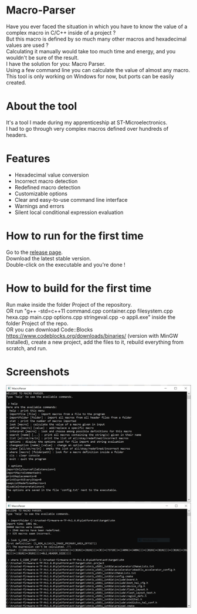 # Macro-Parser

Have you ever faced the situation in which you have to know the value of a complex macro in C/C++ inside of a project ?\
But this macro is defined by so much many other macros and hexadecimal values are used ?\
Calculating it manually would take too much time and energy, and you wouldn't be sure of the result.\
I have the solution for you: Macro Parser.\
Using a few command line you can calculate the value of almost any macro.\
This tool is only working on Windows for now, but ports can be easily created.

# About the tool

It's a tool I made during my apprenticeship at ST-Microelectronics.\
I had to go through very complex macros defined over hundreds of headers.

# Features
- Hexadecimal value conversion
- Incorrect macro detection
- Redefined macro detection
- Customizable options
- Clear and easy-to-use command line interface
- Warnings and errors
- Silent local conditional expression evaluation

# How to run for the first time
Go to the [release page](https://github.com/ProSurfer73/Macro-Parser/releases).\
Download the latest stable version.\
Double-click on the executable and you're done !

# How to build for the first time
Run make inside the folder Project of the repository.\
OR run "g++ -std=c++11 command.cpp container.cpp filesystem.cpp hexa.cpp main.cpp options.cpp stringeval.cpp -o appli.exe" inside the folder Project of the repo.\
OR you can download Code::Blocks https://www.codeblocks.org/downloads/binaries/ (version with MinGW installed), create a new project, add the files to it, rebuild everything from scratch, and run.

# Screenshots
![Screenshot1_v2](https://raw.githubusercontent.com/ProSurfer73/Macro-Parser/main/Screenshots/MacroParser1.png)
![Screenshot2_v2](https://raw.githubusercontent.com/ProSurfer73/Macro-Parser/main/Screenshots/MacroParser2.png)

